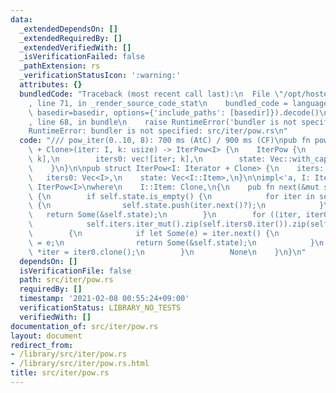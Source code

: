 ```yaml
---
data:
  _extendedDependsOn: []
  _extendedRequiredBy: []
  _extendedVerifiedWith: []
  _isVerificationFailed: false
  _pathExtension: rs
  _verificationStatusIcon: ':warning:'
  attributes: {}
  bundledCode: "Traceback (most recent call last):\n  File \"/opt/hostedtoolcache/Python/3.9.4/x64/lib/python3.9/site-packages/onlinejudge_verify/documentation/build.py\"\
    , line 71, in _render_source_code_stat\n    bundled_code = language.bundle(stat.path,\
    \ basedir=basedir, options={'include_paths': [basedir]}).decode()\n  File \"/opt/hostedtoolcache/Python/3.9.4/x64/lib/python3.9/site-packages/onlinejudge_verify/languages/user_defined.py\"\
    , line 68, in bundle\n    raise RuntimeError('bundler is not specified: {}'.format(path.as_posix()))\n\
    RuntimeError: bundler is not specified: src/iter/pow.rs\n"
  code: "/// pow_iter(0..10, 8): 700 ms (AtC) / 900 ms (CF)\npub fn pow_iter<I: Iterator\
    \ + Clone>(iter: I, k: usize) -> IterPow<I> {\n    IterPow {\n        iters: vec![iter.clone();\
    \ k],\n        iters0: vec![iter; k],\n        state: Vec::with_capacity(k),\n\
    \    }\n}\n\npub struct IterPow<I: Iterator + Clone> {\n    iters: Vec<I>,\n \
    \   iters0: Vec<I>,\n    state: Vec<I::Item>,\n}\n\nimpl<'a, I: Iterator + Clone>\
    \ IterPow<I>\nwhere\n    I::Item: Clone,\n{\n    pub fn next(&mut self) -> Option<&Vec<I::Item>>\
    \ {\n        if self.state.is_empty() {\n            for iter in self.iters.iter_mut()\
    \ {\n                self.state.push(iter.next()?);\n            }\n         \
    \   return Some(&self.state);\n        }\n        for ((iter, iter0), state) in\n\
    \            self.iters.iter_mut().zip(self.iters0.iter()).zip(self.state.iter_mut())\n\
    \        {\n            if let Some(e) = iter.next() {\n                *state\
    \ = e;\n                return Some(&self.state);\n            }\n           \
    \ *iter = iter0.clone();\n        }\n        None\n    }\n}\n"
  dependsOn: []
  isVerificationFile: false
  path: src/iter/pow.rs
  requiredBy: []
  timestamp: '2021-02-08 00:55:24+09:00'
  verificationStatus: LIBRARY_NO_TESTS
  verifiedWith: []
documentation_of: src/iter/pow.rs
layout: document
redirect_from:
- /library/src/iter/pow.rs
- /library/src/iter/pow.rs.html
title: src/iter/pow.rs
---
```


